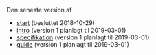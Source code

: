 Den seneste version af
- [start](start.html) (besluttet 2018-10-29)
- [intro](intro.html) (version 1 planlagt til 2019-03-01)
- [specifikation](spec.html) (version 1 planlagt til 2019-03-01)
- [guide](guide.html) (version 1 planlagt til 2019-03-01)

